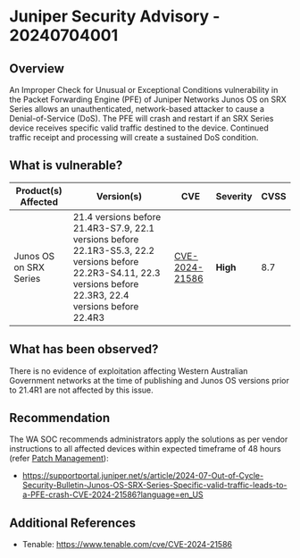 # Juniper Security Advisory - 20240704001

## Overview

An Improper Check for Unusual or Exceptional Conditions vulnerability in the Packet Forwarding Engine (PFE) of Juniper Networks Junos OS on SRX Series allows an unauthenticated, network-based attacker to cause a Denial-of-Service (DoS).
The PFE will crash and restart if an SRX Series device receives specific valid traffic destined to the device. Continued traffic receipt and processing will create a sustained DoS condition.

## What is vulnerable?

| Product(s) Affected                                                      | Version(s)     |  CVE                                                               | Severity | CVSS |
| ------------------------------------------------------------------------ | -------------- |----------------------------------------------------------------- | -------- | ---- |
| Junos OS on SRX Series                                                   | 21.4 versions before 21.4R3-S7.9, 22.1 versions before 22.1R3-S5.3, 22.2 versions before 22.2R3-S4.11, 22.3 versions before 22.3R3, 22.4 versions before 22.4R3 | [CVE-2024-21586](https://nvd.nist.gov/vuln/detail/CVE-2024-21586) | **High** | 8.7  |

## What has been observed?

There is no evidence of exploitation affecting Western Australian Government networks at the time of publishing and Junos OS versions prior to 21.4R1 are not affected by this issue.

## Recommendation

The WA SOC recommends administrators apply the solutions as per vendor instructions to all affected devices within expected timeframe of 48 hours (refer [Patch Management](../guidelines/patch-management.md)):

- <https://supportportal.juniper.net/s/article/2024-07-Out-of-Cycle-Security-Bulletin-Junos-OS-SRX-Series-Specific-valid-traffic-leads-to-a-PFE-crash-CVE-2024-21586?language=en_US>


## Additional References

- Tenable: <https://www.tenable.com/cve/CVE-2024-21586>
